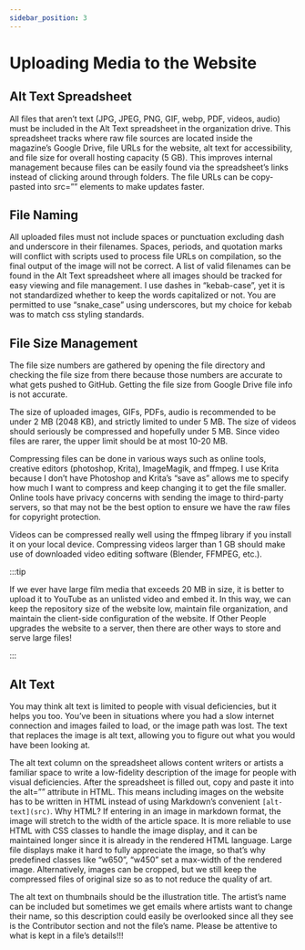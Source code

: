 ```yaml
---
sidebar_position: 3
---
```

# Uploading Media to the Website

## Alt Text Spreadsheet

All files that aren’t text (JPG, JPEG, PNG, GIF, webp, PDF, videos, audio) must be included in the Alt Text spreadsheet in the organization drive. This spreadsheet tracks where raw file sources are located inside the magazine’s Google Drive, file URLs for the website, alt text for accessibility, and file size for overall hosting capacity (5 GB). This improves internal management because files can be easily found via the spreadsheet’s links instead of clicking around through folders. The file URLs can be copy-pasted into src=”” elements to make updates faster. 

## File Naming

All uploaded files must not include spaces or punctuation excluding dash and underscore in their filenames. Spaces, periods, and quotation marks will conflict with scripts used to process file URLs on compilation, so the final output of the image will not be correct. A list of valid filenames can be found in the Alt Text spreadsheet where all images should be tracked for easy viewing and file management. I use dashes in “kebab-case”, yet it is not standardized whether to keep the words capitalized or not. You are permitted to use “snake_case” using underscores, but my choice for kebab was to match css styling standards.

## File Size Management
The file size numbers are gathered by opening the file directory and checking the file size from there because those numbers are accurate to what gets pushed to GitHub. Getting the file size from Google Drive file info is not accurate.

The size of uploaded images, GIFs, PDFs, audio is recommended to be under 2 MB (2048 KB), and strictly limited to under 5 MB. The size of videos should seriously be compressed and hopefully under 5 MB. Since video files are rarer, the upper limit should be at most 10-20 MB. 

Compressing files can be done in various ways such as online tools, creative editors (photoshop, Krita), ImageMagik, and ffmpeg. I use Krita because I don’t have Photoshop and Krita’s “save as” allows me to specify how much I want to compress and keep changing it to get the file smaller. Online tools have privacy concerns with sending the image to third-party servers, so that may not be the best option to ensure we have the raw files for copyright protection.

Videos can be compressed really well using the ffmpeg library if you install it on your local device. Compressing videos larger than 1 GB should make use of downloaded video editing software (Blender, FFMPEG, etc.). 

:::tip

If we ever have large film media that exceeds 20 MB in size, it is better to upload it to YouTube as an unlisted video and embed it. In this way, we can keep the repository size of the website low, maintain file organization, and maintain the client-side configuration of the website. If Other People upgrades the website to a server, then there are other ways to store and serve large files!

:::

## Alt Text

You may think alt text is limited to people with visual deficiencies, but it helps you too. You’ve been in situations where you had a slow internet connection and images failed to load, or the image path was lost. The text that replaces the image is alt text, allowing you to figure out what you would have been looking at.

The alt text column on the spreadsheet allows content writers or artists a familiar space to write a low-fidelity description of the image for people with visual deficiencies. After the spreadsheet is filled out, copy and paste it into the alt=”” attribute in HTML. This means including images on the website has to be written in HTML instead of using Markdown’s convenient `[alt-text](src)`. Why HTML? If entering in an image in markdown format, the image will stretch to the width of the article space. It is more reliable to use HTML with CSS classes to handle the image display, and it can be maintained longer since it is already in the rendered HTML language. Large file displays make it hard to fully appreciate the image, so that’s why predefined classes like “w650”, “w450” set a max-width of the rendered image. Alternatively, images can be cropped, but we still keep the compressed files of original size so as to not reduce the quality of art.

The alt text on thumbnails should be the illustration title. The artist’s name can be included but sometimes we get emails where artists want to change their name, so this description could easily be overlooked since all they see is the Contributor section and not the file’s name. Please be attentive to what is kept in a file’s details!!!
